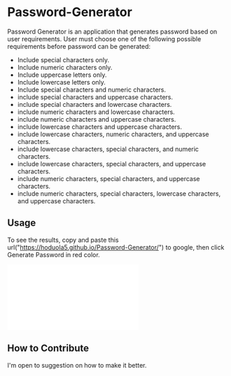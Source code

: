 # Password-Generator

Password Generator is an application that generates password based on user requirements. User must choose one of the following possible requirements before password can be generated:

- Include special characters only.
- Include numeric characters only.
- Include uppercase letters only.
- Include lowercase letters only.
- Include special characters and numeric characters.
- include special characters and uppercase characters.
- include special characters and lowercase characters.
- include numeric characters and lowercase characters.
- include numeric characters and uppercase characters.
- include lowercase characters and uppercase characters.
- include lowercase characters, numeric characters, and uppercase characters.
- include lowercase characters, special characters, and numeric characters.
- include lowercase characters, special characters, and uppercase characters.
- include numeric characters, special characters, and uppercase characters.
- include numeric characters, special characters, lowercase characters, and uppercase characters.


## Usage

To see the results, copy and paste this url("https://hoduola5.github.io/Password-Generator/") to google, then click Generate Password in red color.

![alt text](images/password-generator.img)

## How to Contribute

I'm open to suggestion on how to make it better.
